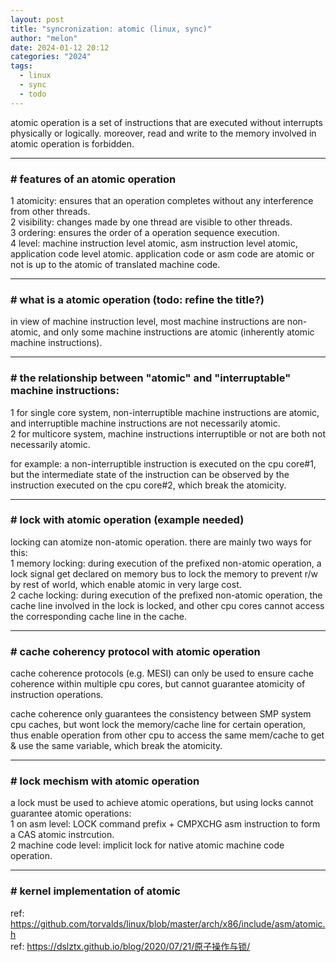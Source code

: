 ```yaml
---
layout: post
title: "syncronization: atomic (linux, sync)"
author: "melon"
date: 2024-01-12 20:12
categories: "2024"
tags:
  - linux
  - sync
  - todo
---
```


atomic operation is a set of instructions that are executed without interrupts
physically or logically.
moreover, read and write to the memory involved in atomic operation is forbidden.

<hr>

### # features of an atomic operation
1 atomicity: ensures that an operation completes without any interference from other threads.  
2 visibility: changes made by one thread are visible to other threads.  
3 ordering: ensures the order of a operation sequence execution.  
4 level: machine instruction level atomic, asm instruction level atomic,
application code level atomic. application code or asm code are atomic or not
is up to the atomic of translated machine code.

<hr>

### # what is a atomic operation (todo: refine the title?)
in view of machine instruction level, most machine instructions are non-atomic,
and only some machine instructions are atomic (inherently atomic machine instructions).

<hr>

### # the relationship between "atomic" and "interruptable" machine instructions:
1 for single core system, non-interruptible machine instructions are atomic,
and interruptible machine instructions are not necessarily atomic.  
2 for multicore system, machine instructions interruptible or not are both not
necessarily atomic.

for example: a non-interruptible instruction is executed on the cpu core#1,
but the intermediate state of the instruction can be observed by the instruction
executed on the cpu core#2, which break the atomicity.

<hr>

### # lock with atomic operation (example needed)
locking can atomize non-atomic operation. there are mainly two ways for this:  
1 memory locking: during execution of the prefixed non-atomic operation,
a lock signal get declared on memory bus to lock the memory to prevent r/w by rest of world,
which enable atomic in very large cost.  
2 cache locking: during execution of the prefixed non-atomic operation,
the cache line involved in the lock is locked, and other cpu cores cannot access
the corresponding cache line in the cache.

<hr>

### # cache coherency protocol with atomic operation
cache coherence protocols (e.g. MESI) can only be used to ensure cache coherence
within multiple cpu cores, but cannot guarantee atomicity of instruction operations.

cache coherence only guarantees the consistency between SMP system cpu caches,
but wont lock the memory/cache line for certain operation, thus enable operation from
other cpu to access the same mem/cache to get & use the same variable, which break
the atomicity.

<hr>

### # lock mechism with atomic operation
a lock must be used to achieve atomic operations, but using locks cannot guarantee
atomic operations:  
1 on asm level: LOCK command prefix + CMPXCHG asm instruction to form a CAS
atomic instrcution.  
2 machine code level: implicit lock for native atomic machine code operation.

<hr>

### # kernel implementation of atomic
ref: https://github.com/torvalds/linux/blob/master/arch/x86/include/asm/atomic.h  
ref: https://dslztx.github.io/blog/2020/07/21/原子操作与锁/
